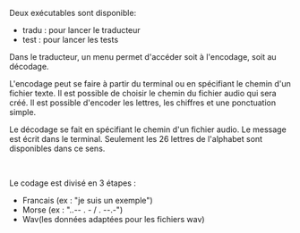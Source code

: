 Deux exécutables sont disponible:
- tradu : pour lancer le traducteur
- test : pour lancer les tests

Dans le traducteur, un menu permet d'accéder soit à l'encodage, soit au décodage.

L'encodage peut se faire à partir du terminal ou en spécifiant le chemin d'un fichier texte. Il est possible de choisir le chemin du fichier audio qui sera créé.
Il est possible d'encoder les lettres, les chiffres et une ponctuation simple.

Le décodage se fait en spécifiant le chemin d'un fichier audio. Le message est écrit dans le terminal. Seulement les 26 lettres de l'alphabet sont disponibles dans ce sens.

</br>

Le codage est divisé en 3 étapes :
- Francais (ex : "je suis un exemple")
- Morse (ex : "..-- . - / . --.-")
- Wav(les données adaptées pour les fichiers wav)